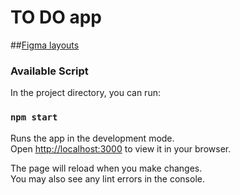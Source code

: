 # TO DO app

##[Figma layouts](https://www.figma.com/file/YiMVJFIONsaJZBhhtN3c7N/Todo-app?node-id=0%3A1) 

### Available Script

In the project directory, you can run:

### `npm start`

Runs the app in the development mode.\
Open [http://localhost:3000](http://localhost:3000) to view it in your browser.

The page will reload when you make changes.\
You may also see any lint errors in the console.